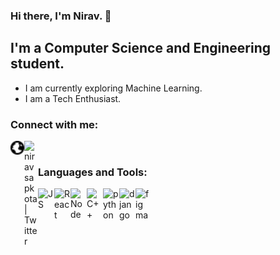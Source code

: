 ### Hi there, I'm Nirav. 👋

## I'm a Computer Science and Engineering student.

- I am currently exploring Machine Learning.
- I am a Tech Enthusiast.

### Connect with me:

[<img align="left" alt="niravsapkota site" width="22px" src="https://raw.githubusercontent.com/iconic/open-iconic/master/svg/globe.svg" />][website]
[<img align="left" alt="niravsapkota | Twitter" width="22px" src="https://cdn.jsdelivr.net/npm/simple-icons@v3/icons/twitter.svg" />][twitter]

<br />

### Languages and Tools:
<img align="left" alt="JS" width="26px" src="https://i2.wp.com/thebamboocode.com/wp-content/uploads/2016/03/js-logo.png?fit=500%2C500" />
<img align="left" alt="React" width="26px" src="https://www.pinclipart.com/picdir/middle/537-5374089_react-js-logo-clipart.png" />
<img align="left" alt="Node" width="26px" src="https://mpng.subpng.com/20180425/jrw/kisspng-node-js-javascript-web-application-express-js-comp-5ae0f84e2a4242.1423638015246930701731.jpg" />
<img align="left" alt="C++" width="26px" src="https://img.icons8.com/color/48/000000/c-plus-plus-logo.png" />
<img align="left" alt="python" width="26px" src="https://qph.fs.quoracdn.net/main-qimg-28cadbd02699c25a88e5c78d73c7babc" />
<img align="left" alt="django" width="26px" src="https://brandslogos.com/wp-content/uploads/images/large/django-logo.png" />
<img align="left" alt="figma" width="22px" src="https://upload.wikimedia.org/wikipedia/commons/3/33/Figma-logo.svg" />

<br />
<br />

[website]: https://niravsapkota.com.np
[website]: https://niravsapkota.wixsite.com/home
[twitter]: https://twitter.com/niravsapkota
